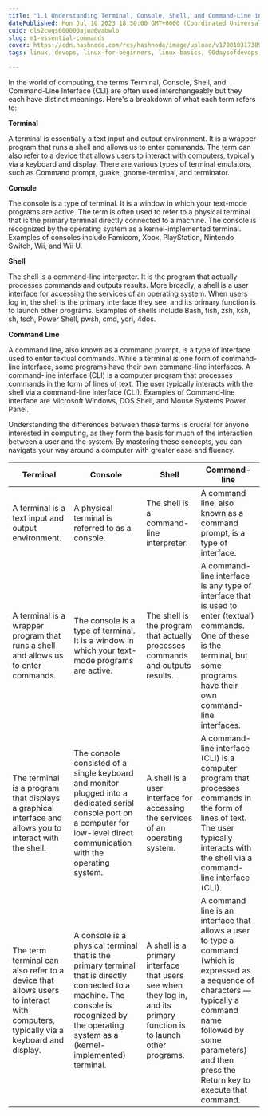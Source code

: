 ```yaml
---
title: "1.1 Understanding Terminal, Console, Shell, and Command-Line in the world of computing, the terms Terminal, Console, Shell, and CLI"
datePublished: Mon Jul 10 2023 18:30:00 GMT+0000 (Coordinated Universal Time)
cuid: cls2cwqs600000ajwa6wabwlb
slug: m1-essential-commands
cover: https://cdn.hashnode.com/res/hashnode/image/upload/v1708103173893/aef93a6a-7b80-47d1-8f35-19e80d684d40.png
tags: linux, devops, linux-for-beginners, linux-basics, 90daysofdevops, trainwithshubham

---
```


In the world of computing, the terms Terminal, Console, Shell, and Command-Line Interface (CLI) are often used interchangeably but they each have distinct meanings. Here's a breakdown of what each term refers to:

**Terminal**

A terminal is essentially a text input and output environment. It is a wrapper program that runs a shell and allows us to enter commands. The term can also refer to a device that allows users to interact with computers, typically via a keyboard and display. There are various types of terminal emulators, such as Command prompt, guake, gnome-terminal, and terminator.

**Console**

The console is a type of terminal. It is a window in which your text-mode programs are active. The term is often used to refer to a physical terminal that is the primary terminal directly connected to a machine. The console is recognized by the operating system as a kernel-implemented terminal. Examples of consoles include Famicom, Xbox, PlayStation, Nintendo Switch, Wii, and Wii U.

**Shell**

The shell is a command-line interpreter. It is the program that actually processes commands and outputs results. More broadly, a shell is a user interface for accessing the services of an operating system. When users log in, the shell is the primary interface they see, and its primary function is to launch other programs. Examples of shells include Bash, fish, zsh, ksh, sh, tsch, Power Shell, pwsh, cmd, yori, 4dos.

**Command Line**

A command line, also known as a command prompt, is a type of interface used to enter textual commands. While a terminal is one form of command-line interface, some programs have their own command-line interfaces. A command-line interface (CLI) is a computer program that processes commands in the form of lines of text. The user typically interacts with the shell via a command-line interface (CLI). Examples of Command-line interface are Microsoft Windows, DOS Shell, and Mouse Systems Power Panel.

Understanding the differences between these terms is crucial for anyone interested in computing, as they form the basis for much of the interaction between a user and the system. By mastering these concepts, you can navigate your way around a computer with greater ease and fluency.

| Terminal | Console | Shell | Command-line |
| --- | --- | --- | --- |
| A terminal is a text input and output environment. | A physical terminal is referred to as a console. | The shell is a command-line interpreter. | A command line, also known as a command prompt, is a type of interface. |
| A terminal is a wrapper program that runs a shell and allows us to enter commands. | The console is a type of terminal. It is a window in which your text-mode programs are active. | The shell is the program that actually processes commands and outputs results. | A command-line interface is any type of interface that is used to enter (textual) commands. One of these is the terminal, but some programs have their own command-line interfaces. |
| The terminal is a program that displays a graphical interface and allows you to interact with the shell. | The console consisted of a single keyboard and monitor plugged into a dedicated serial console port on a computer for low-level direct communication with the operating system. | A shell is a user interface for accessing the services of an operating system. | A command-line interface (CLI) is a computer program that processes commands in the form of lines of text. The user typically interacts with the shell via a command-line interface (CLI). |
| The term terminal can also refer to a device that allows users to interact with computers, typically via a keyboard and display. | A console is a physical terminal that is the primary terminal that is directly connected to a machine. The console is recognized by the operating system as a (kernel-implemented) terminal. | A shell is a primary interface that users see when they log in, and its primary function is to launch other programs. | A command line is an interface that allows a user to type a command (which is expressed as a sequence of characters — typically a command name followed by some parameters) and then press the Return key to execute that command. |